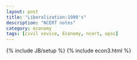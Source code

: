 ```yaml
---
layout: post
title: "Liberalization:1990's"
description: "NCERT notes"
category: economy
tags: [civil sevice, Economy, ncert, upsc]
---
```

{% include JB/setup %}
{% include econ3.html %}